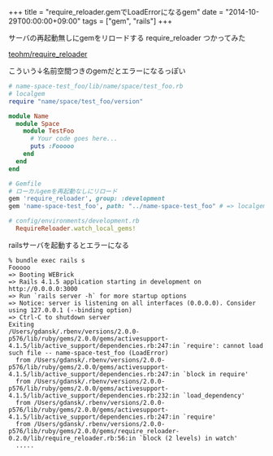+++
title = "require_reloader.gemでLoadErrorになるgem"
date = "2014-10-29T00:00:00+09:00"
tags = ["gem", "rails"]
+++

サーバの再起動無しにgemをリロードする require_reloader つかってみた

[teohm/require_reloader](https://github.com/teohm/require_reloader)

こういう↓名前空間つきのgemだとエラーになるっぽい

```ruby
# name-space-test_foo/lib/name/space/test_foo.rb
# localgem
require "name/space/test_foo/version"

module Name
  module Space
    module TestFoo
      # Your code goes here...
      puts :Fooooo
    end
  end
end
```


```ruby
# Gemfile
# ローカルgemを再起動なしにリロード
gem 'require_reloader', group: :development
gem 'name-space-test_foo', path: "../name-space-test_foo" # => localgem
```

```ruby
# config/environments/development.rb
  RequireReloader.watch_local_gems!
```

railsサーバを起動するとエラーになる

```
% bundle exec rails s
Fooooo
=> Booting WEBrick
=> Rails 4.1.5 application starting in development on http://0.0.0.0:3000
=> Run `rails server -h` for more startup options
=> Notice: server is listening on all interfaces (0.0.0.0). Consider using 127.0.0.1 (--binding option)
=> Ctrl-C to shutdown server
Exiting
/Users/gdansk/.rbenv/versions/2.0.0-p576/lib/ruby/gems/2.0.0/gems/activesupport-4.1.5/lib/active_support/dependencies.rb:247:in `require': cannot load such file -- name-space-test_foo (LoadError)
  from /Users/gdansk/.rbenv/versions/2.0.0-p576/lib/ruby/gems/2.0.0/gems/activesupport-4.1.5/lib/active_support/dependencies.rb:247:in `block in require'
  from /Users/gdansk/.rbenv/versions/2.0.0-p576/lib/ruby/gems/2.0.0/gems/activesupport-4.1.5/lib/active_support/dependencies.rb:232:in `load_dependency'
  from /Users/gdansk/.rbenv/versions/2.0.0-p576/lib/ruby/gems/2.0.0/gems/activesupport-4.1.5/lib/active_support/dependencies.rb:247:in `require'
  from /Users/gdansk/.rbenv/versions/2.0.0-p576/lib/ruby/gems/2.0.0/gems/require_reloader-0.2.0/lib/require_reloader.rb:56:in `block (2 levels) in watch'
  .....
```